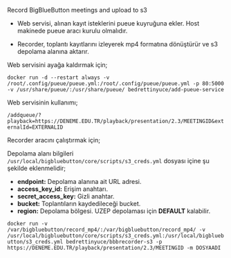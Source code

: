 Record BigBlueButton meetings and upload to s3

* Web servisi, alınan kayıt isteklerini pueue kuyruğuna ekler. Host makinede pueue aracı kurulu olmalıdır.

* Recorder, toplantı kayıtlarını izleyerek mp4 formatına dönüştürür ve s3 depolama alanına aktarır.

Web servisini ayağa kaldırmak için;

`docker run -d --restart always -v /root/.config/pueue/pueue.yml:/root/.config/pueue/pueue.yml -p 80:5000 -v /usr/share/pueue/:/usr/share/pueue/ bedrettinyuce/add-pueue-service`

Web servisinin kullanımı;

`/addqueue/?playback=https://DENEME.EDU.TR/playback/presentation/2.3/MEETINGID&externalId=EXTERNALID`

Recorder aracını çalıştırmak için;

Depolama alanı bilgileri `/usr/local/bigbluebutton/core/scripts/s3_creds.yml` dosyası içine şu şekilde eklenmelidir;

* **endpoint:** Depolama alanına ait URL adresi.
* **access_key_id:** Erişim anahtarı.
* **secret_access_key:** Gizli anahtar.
* **bucket:** Toplantıların kaydedileceği bucket.
* **region:** Depolama bölgesi. UZEP depolaması için **DEFAULT** kalabilir.

`docker run -v /var/bigbluebutton/record_mp4/:/var/bigbluebutton/record_mp4/ -v /usr/local/bigbluebutton/core/scripts/s3_creds.yml:/usr/local/bigbluebutton/s3_creds.yml bedrettinyuce/bbbrecorder-s3 -p https://DENEME.EDU.TR/playback/presentation/2.3/MEETINGID -m DOSYAADI`